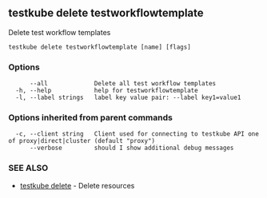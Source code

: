 ## testkube delete testworkflowtemplate

Delete test workflow templates

```
testkube delete testworkflowtemplate [name] [flags]
```

### Options

```
      --all             Delete all test workflow templates
  -h, --help            help for testworkflowtemplate
  -l, --label strings   label key value pair: --label key1=value1
```

### Options inherited from parent commands

```
  -c, --client string   Client used for connecting to testkube API one of proxy|direct|cluster (default "proxy")
      --verbose         should I show additional debug messages
```

### SEE ALSO

* [testkube delete](testkube_delete.md)	 - Delete resources

